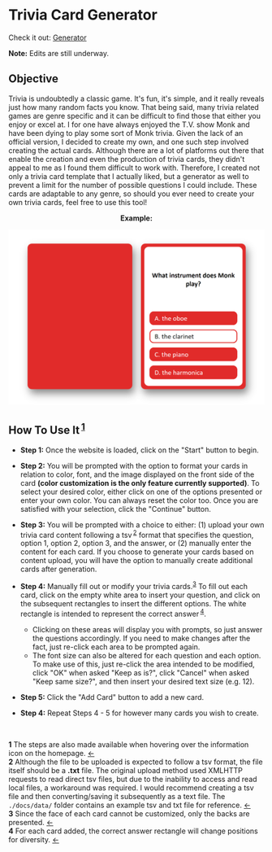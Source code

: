 # Trivia Card Generator

Check it out: [Generator](https://strandem.github.io/trivia_card_generator/)

**Note:** Edits are still underway.

## Objective

Trivia is undoubtedly a classic game. It's fun, it's simple, and it really reveals just how many random facts you know. That being said, many trivia related games are genre specific and it can be difficult to find those that either you enjoy or excel at. I for one have always enjoyed the T.V. show Monk and have been dying to play some sort of Monk trivia. Given the lack of an official version, I decided to create my own, and one such step involved creating the actual cards. Although there are a lot of platforms out there that enable the creation and even the production of trivia cards, they didn't appeal to me as I found them difficult to work with. Therefore, I created not only a trivia card template that I actually liked, but a generator as well to prevent a limit for the number of possible questions I could include. These cards are adaptable to any genre, so should you ever need to create your own trivia cards, feel free to use this tool!

<p align="center">
<b>Example:</b>
</p>

![Example](./images/example.PNG)

## How To Use It&thinsp;<sup id="ref1">[1](#foot1)</sup>

  * **Step 1:** Once the website is loaded, click on the "Start" button to begin.

  * **Step 2:** You will be prompted with the option to format your cards in relation to color, font, and the image displayed on the front side of the card **(color customization is the only feature currently supported)**. To select your desired color, either click on one of the options presented or enter your own color. You can always reset the color too. Once you are satisfied with your selection, click the "Continue" button.

  * **Step 3:** You will be prompted with a choice to either: (1) upload your own trivia card content following a tsv&thinsp;<sup id="ref2">[2](#foot2)</sup> format that specifies the question, option 1, option 2, option 3, and the answer, or (2) manually enter the content for each card. If you choose to generate your cards based on content upload, you will have the option to manually create additional cards after generation.

  * **Step 4:** Manually fill out or modify your trivia cards.<sup id="ref3">[3](#foot3)</sup> To fill out each card, click on the empty white area to insert your question, and click on the subsequent rectangles to insert the different options. The white rectangle is intended to represent the correct answer&thinsp;<sup id="ref4">[4](#foot4)</sup>.
      * Clicking on these areas will display you with prompts, so just answer the questions accordingly. If you need to make changes after the fact, just re-click each area to be prompted again.
      * The font size can also be altered for each question and each option. To make use of this, just re-click the area intended to be modified, click "OK" when asked "Keep as is?", click "Cancel" when asked "Keep same size?", and then insert your desired text size (e.g. 12).

  * **Step 5:** Click the "Add Card" button to add a new card.

  * **Step 4:** Repeat Steps 4 - 5 for however many cards you wish to create.

  </br>

  <b id="foot1">1</b> The steps are also made available when hovering over the information icon on the homepage. [←](#ref1)</br>
  <b id="foot2">2</b> Although the file to be uploaded is expected to follow a tsv format, the file itself should be a **.txt** file. The original upload method used XMLHTTP requests to read direct tsv files, but due to the inability to access and read local files, a workaround was required. I would recommend creating a tsv file and then converting/saving it subsequently as a text file. The `./docs/data/` folder contains an example tsv and txt file for reference. [←](#ref2)</br>
  <b id="foot3">3</b> Since the face of each card cannot be customized, only the backs are presented. [←](#ref3)</br>
  <b id="foot4">4</b> For each card added, the correct answer rectangle will change positions for diversity. [←](#ref4)
